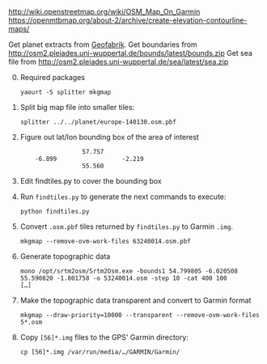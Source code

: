 http://wiki.openstreetmap.org/wiki/OSM_Map_On_Garmin
https://openmtbmap.org/about-2/archive/create-elevation-contourline-maps/

Get planet extracts from [Geofabrik](http://download.geofabrik.de/).
Get boundaries from http://osm2.pleiades.uni-wuppertal.de/bounds/latest/bounds.zip
Get sea file from http://osm2.pleiades.uni-wuppertal.de/sea/latest/sea.zip

0. Required packages

    ```
    yaourt -S splitter mkgmap
    ```

1. Split big map file into smaller tiles:

    ```
    splitter ../../planet/europe-140130.osm.pbf
    ```

2. Figure out lat/lon bounding box of the area of interest

    ```
                     57.757
        -6.899                  -2.219
                     55.560
    ```

3. Edit findtiles.py to cover the bounding box

4. Run `findtiles.py` to generate the next commands to execute:

    ```
    python findtiles.py
    ```

5. Convert `.osm.pbf` tiles returned by `findtiles.py` to Garmin `.img`.

    ```
    mkgmap --remove-ovm-work-files 63240014.osm.pbf
    ```

6. Generate topographic data

    ```
    mono /opt/srtm2osm/Srtm2Osm.exe -bounds1 54.799805 -6.020508 55.590820 -1.801758 -o 53240014.osm -step 10 -cat 400 100
    […]
    ```

7. Make the topographic data transparent and convert to Garmin format

    ```
    mkgmap --draw-priority=10000 --transparent --remove-ovm-work-files 5*.osm
    ```

8. Copy `[56]*.img` files to the GPS' Garmin directory:

    ```
    cp [56]*.img /var/run/media/…/GARMIN/Garmin/
    ```
